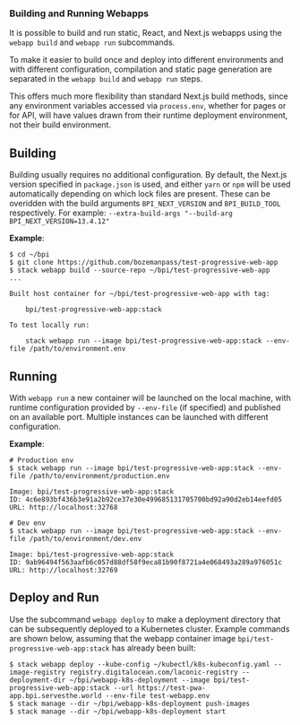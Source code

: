 ### Building and Running Webapps

It is possible to build and run static, React, and Next.js webapps using the `webapp build` and `webapp run` subcommands.

To make it easier to build once and deploy into different environments and with different configuration,
compilation and static page generation are separated in the `webapp build` and `webapp run` steps.

This offers much more flexibility than standard Next.js build methods, since any environment variables accessed
via `process.env`, whether for pages or for API, will have values drawn from their runtime deployment environment,
not their build environment. 

## Building

Building usually requires no additional configuration.  By default, the Next.js version specified in `package.json`
is used, and either `yarn` or `npm` will be used automatically depending on which lock files are present.  These
can be overidden with the build arguments `BPI_NEXT_VERSION` and `BPI_BUILD_TOOL` respectively.  For example: `--extra-build-args "--build-arg BPI_NEXT_VERSION=13.4.12"`

**Example**:
```
$ cd ~/bpi
$ git clone https://github.com/bozemanpass/test-progressive-web-app
$ stack webapp build --source-repo ~/bpi/test-progressive-web-app
...

Built host container for ~/bpi/test-progressive-web-app with tag:

    bpi/test-progressive-web-app:stack

To test locally run:

    stack webapp run --image bpi/test-progressive-web-app:stack --env-file /path/to/environment.env

```

## Running

With `webapp run` a new container will be launched on the local machine, with runtime configuration provided by `--env-file` (if specified) and published on an available port.  Multiple instances can be launched with different configuration.

**Example**:
```
# Production env
$ stack webapp run --image bpi/test-progressive-web-app:stack --env-file /path/to/environment/production.env

Image: bpi/test-progressive-web-app:stack
ID: 4c6e893bf436b3e91a2b92ce37e30e499685131705700bd92a90d2eb14eefd05
URL: http://localhost:32768

# Dev env
$ stack webapp run --image bpi/test-progressive-web-app:stack --env-file /path/to/environment/dev.env

Image: bpi/test-progressive-web-app:stack
ID: 9ab96494f563aafb6c057d88df58f9eca81b90f8721a4e068493a289a976051c
URL: http://localhost:32769
```

## Deploy and Run

Use the subcommand `webapp deploy` to make a deployment directory that can be subsequently deployed to a Kubernetes cluster.
Example commands are shown below, assuming that the webapp container image `bpi/test-progressive-web-app:stack` has already been built:
```
$ stack webapp deploy --kube-config ~/kubectl/k8s-kubeconfig.yaml --image-registry registry.digitalocean.com/laconic-registry --deployment-dir ~/bpi/webapp-k8s-deployment --image bpi/test-progressive-web-app:stack --url https://test-pwa-app.bpi.servesthe.world --env-file test-webapp.env
$ stack manage --dir ~/bpi/webapp-k8s-deployment push-images
$ stack manage --dir ~/bpi/webapp-k8s-deployment start
```

